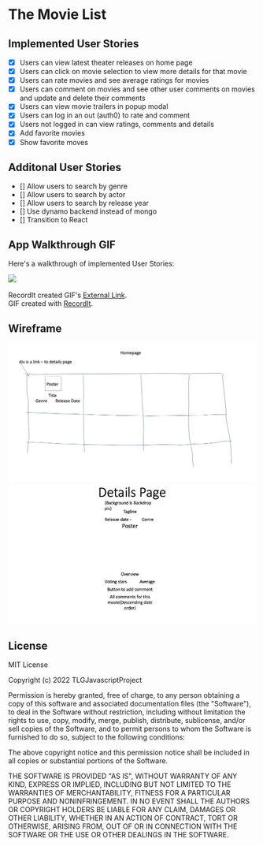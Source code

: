 # The Movie List

## Implemented User Stories
- [x] Users can view latest theater releases on home page
- [x] Users can click on movie selection to view more details for that movie
- [x] Users can rate movies and see average ratings for movies
- [x] Users can comment on movies and see other user comments on movies and update and delete their comments
- [x] Users can view movie trailers in popup modal
- [x] Users can log in an out (auth0) to rate and comment
- [x] Users not logged in can view ratings, comments and details
- [x] Add favorite movies
- [x] Show favorite moves

## Additonal User Stories
- [] Allow users to search by genre
- [] Allow users to search by actor
- [] Allow users to search by release year
- [] Use dynamo backend instead of mongo
- [] Transition to React

## App Walkthrough GIF

Here's a walkthrough of implemented User Stories:

<img src='https://recordit.co/ZPDCN9QDin.gif' width=500>

RecordIt created GIF's [External Link](https://recordit.co/K61PIGxF04).  
GIF created with [RecordIt](https://recordit.co).

## Wireframe
![](homepage.jpg)
![](Slide1.jpeg)

## License
MIT License

Copyright (c) 2022 TLGJavascriptProject

Permission is hereby granted, free of charge, to any person obtaining a copy
of this software and associated documentation files (the "Software"), to deal
in the Software without restriction, including without limitation the rights
to use, copy, modify, merge, publish, distribute, sublicense, and/or sell
copies of the Software, and to permit persons to whom the Software is
furnished to do so, subject to the following conditions:

The above copyright notice and this permission notice shall be included in all
copies or substantial portions of the Software.

THE SOFTWARE IS PROVIDED "AS IS", WITHOUT WARRANTY OF ANY KIND, EXPRESS OR
IMPLIED, INCLUDING BUT NOT LIMITED TO THE WARRANTIES OF MERCHANTABILITY,
FITNESS FOR A PARTICULAR PURPOSE AND NONINFRINGEMENT. IN NO EVENT SHALL THE
AUTHORS OR COPYRIGHT HOLDERS BE LIABLE FOR ANY CLAIM, DAMAGES OR OTHER
LIABILITY, WHETHER IN AN ACTION OF CONTRACT, TORT OR OTHERWISE, ARISING FROM,
OUT OF OR IN CONNECTION WITH THE SOFTWARE OR THE USE OR OTHER DEALINGS IN THE
SOFTWARE.
